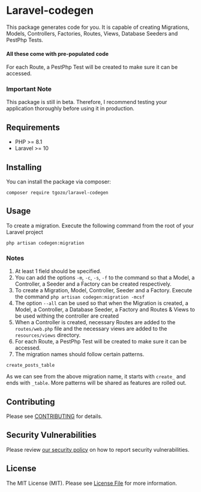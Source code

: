 # Laravel-codegen

This package generates code for you. It is capable of creating Migrations, Models, Controllers, Factories, Routes, Views, Database Seeders and PestPhp Tests.

#### All these come with pre-populated code

For each Route, a PestPhp Test will be created to make sure it can be accessed.

### Important Note

This package is still in beta. Therefore, I recommend testing your application thoroughly before using it in production.

## Requirements
- PHP >= 8.1
- Laravel >= 10

## Installing

You can install the package via composer:

```shell
composer require tgozo/laravel-codegen
```

## Usage

To create a migration. Execute the following command from the root of your Laravel project
```
php artisan codegen:migration
```

### Notes

1. At least 1 field should be specified.
1. You can add the options `-m`, `-c`, `-s`, `-f` to the command so that a Model, a Controller, a Seeder and a Factory can be created respectively.
1. To create a Migration, Model, Controller, Seeder and a Factory. Execute the command ```php artisan codegen:migration -mcsf```
1. The option `--all` can be used so that when the Migration is created, a Model, a Controller, a Database Seeder, a Factory and Routes & Views to be used withing the controller are created
1. When a Controller is created, necessary Routes are added to the `routes/web.php` file and the necessary views are added to the `resources/views` directory.
1. For each Route, a PestPhp Test will be created to make sure it can be accessed.
1. The migration names should follow certain patterns.

```
create_posts_table
```
As we can see from the above migration name, it starts with `create_` and ends with `_table`. More patterns will be shared as features are rolled out.

## Contributing

Please see [CONTRIBUTING](contributing.md) for details.

## Security Vulnerabilities

Please review [our security policy](security.md) on how to report security vulnerabilities.

## License

The MIT License (MIT). Please see [License File](license.md) for more information.
